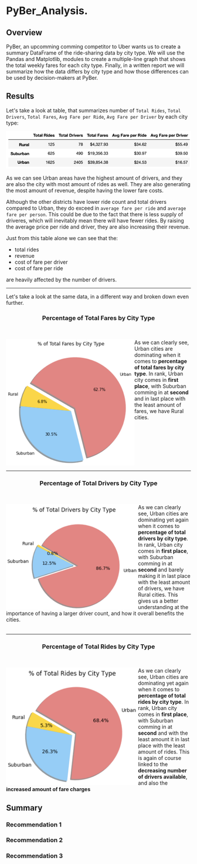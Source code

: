 # PyBer_Analysis.

## Overview
PyBer, an upcomming comming competitor to Uber wants us to create a summary DataFrame of the ride-sharing data by city type. We will use the Pandas and Matplotlib, modules to create a multiple-line graph that shows the total weekly fares for each city type. Finally, in a written report we will summarize how the data differs by city type and how those differences can be used by decision-makers at PyBer.

## Results

Let's take a look at table, that summarizes number of `Total Rides`, `Total Drivers`, `Total Fares`, `Avg Fare per Ride`, `Avg Fare per Driver` by each city type:

<img src="/analysis/pyber_dataTable.png" alt="pyberData_table_summary"><br>

As we can see Urban areas have the highest amount of drivers, and they are also the city with most amount of rides as well. They are also generating the most amount of revenue, despite having the lower fare costs. 

Although the other districts have lower ride count and total drivers compared to Urban, they do exceed in `average fare per ride` and `average fare per person`. This could be due to the fact that there is less supply of driveres, which will inevitably mean there will have fewer rides. By raising the average price per ride and driver, they are also increasing their revenue.  

Just from this table alone we can see that the:

- total rides
- revenue
- cost of fare per driver 
- cost of fare per ride 

are heavily affected by the number of drivers.

---

Let's take a look at the same data, in a different way and broken down even further. 

<p>
  <h3 align="center">Percentage of Total Fares by City Type</h3>
  <br>
</p>

<img src="/analysis/fares_by_city_type.png" alt="fares_by_city_type.png" align="left" width="350">

As we can clearly see, Urban cities are dominating when it comes to **percentage of total fares by city type**. In rank, Urban city comes in **first place**, with Suburban comming in at **second** and in last place with the least amount of fares, we have Rural cities. 
<br clear = "left"/>

---

<p>
  <h3 align="center">Percentage of Total Drivers by City Type</h3>
  <br>
</p>

<img src="/analysis/total_drivers_by_cityType.png" alt="total_drivers_by_city_type" align="left" width="360">

As we can clearly see, Urban cities are dominating yet again when it comes to **percentage of total drivers by city type**. In rank, Urban city comes in **first place**, with Suburban comming in at **second** and barely making it in last place with the least amount of drivers, we have Rural cities. This gives us a better understanding at the importance of having a larger driver count, and how it overall benefits the cities.  
<br clear = "left"/>

---


<p>
  <h3 align="center">Percentage of Total Rides by City Type</h3>
  <br>
</p>

<img src="/analysis/total_rides_by_cityType.png" alt="total_rides_by_city_type" align="left" width="360">

As we can clearly see, Urban cities are dominating yet again when it comes to **percentage of total rides by city type**. In rank, Urban city comes in **first place**, with Suburban comming in at **second** and with the least amount it in last place with the least amount of rides. This is again of course linked to the **decreasing number of drivers available**, and also the **increased amount of fare charges**
<br clear = "left"/>







## Summary 

### Recommendation 1

### Recommendation 2

### Recommendation 3

